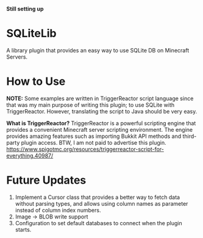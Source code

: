 **Still setting up**

# SQLiteLib
A library plugin that provides an easy way to use SQLite DB on Minecraft Servers.

# How to Use
**NOTE:** Some examples are written in TriggerReactor script language since that was my main purpose of writing this plugin; to use SQLite with TriggerReactor. However, translating the script to Java should be very easy.

**What is TriggerReactor?** TriggerReactor is a powerful scripting engine that provides a convenient Minecraft server scripting environment. The engine provides amazing features such as importing Bukkit API methods and third-party plugin access. BTW, I am not paid to advertise this plugin. https://www.spigotmc.org/resources/triggerreactor-script-for-everything.40987/


# Future Updates
1. Implement a Cursor class that provides a better way to fetch data without parsing types, and allows using column names as parameter instead of column index numbers.
2. Image -> BLOB write support
3. Configuration to set default databases to connect when the plugin starts.

